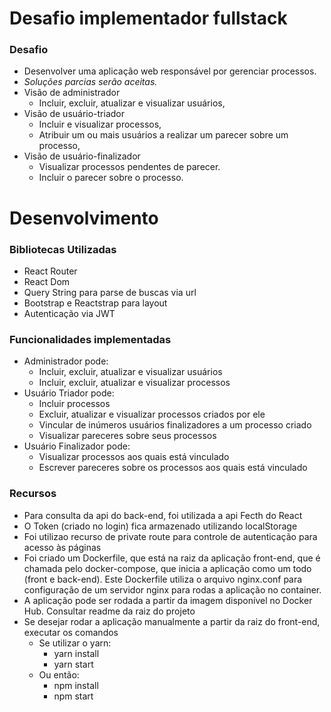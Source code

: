 # Desafio implementador fullstack

### Desafio
- Desenvolver uma aplicação web responsável por gerenciar processos.
- *Soluções parcias serão aceitas.*
- Visão de administrador
	- Incluir, excluir, atualizar e visualizar usuários,
- Visão de usuário-triador
	- Incluir e visualizar processos,
	- Atribuir um ou mais usuários a realizar um parecer sobre um processo,
- Visão de usuário-finalizador
	- Visualizar processos pendentes de parecer.
	- Incluir o parecer sobre o processo.


# Desenvolvimento
### Bibliotecas Utilizadas
- React Router
- React Dom
- Query String para parse de buscas via url
- Bootstrap e Reactstrap para layout
- Autenticação via JWT

### Funcionalidades implementadas
- Administrador pode:
    - Incluir, excluir, atualizar e visualizar usuários
    - Incluir, excluir, atualizar e visualizar processos
- Usuário Triador pode:
    - Incluir processos
    - Excluir, atualizar e visualizar processos criados por ele
    - Vincular de inúmeros usuários finalizadores a um processo criado
    - Visualizar pareceres sobre seus processos
- Usuário Finalizador pode:
    - Visualizar processos aos quais está vinculado
    - Escrever pareceres sobre os processos aos quais está vinculado

### Recursos
- Para consulta da api do back-end, foi utilizada a api Fecth do React
- O Token (criado no login) fica armazenado utilizando localStorage
- Foi utilizao recurso de private route para controle de autenticação para acesso às páginas 
- Foi criado um Dockerfile, que está na raiz da aplicação front-end, que é chamada pelo docker-compose, que inicia a aplicação como um todo (front e back-end). Este Dockerfile utiliza o arquivo nginx.conf para configuração de um servidor nginx para rodas a aplicação no container.
- A aplicação pode ser rodada a partir da imagem disponível no Docker Hub. Consultar readme da raiz do projeto
- Se desejar rodar a aplicação manualmente a partir da raiz do front-end, executar os comandos
    - Se utilizar o yarn:
        - yarn install
        - yarn start
    - Ou então:
        - npm install
        - npm start 
